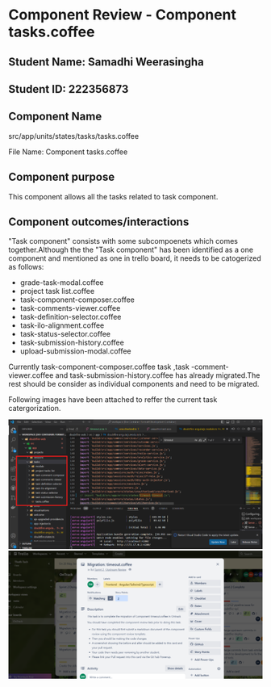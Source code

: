 # Component Review - Component tasks.coffee

## Student Name: Samadhi Weerasingha

## Student ID: 222356873


## Component Name

src/app/units/states/tasks/tasks.coffee

File Name: Component tasks.coffee

## Component purpose

This component allows all the tasks related to task component.

## Component outcomes/interactions
"Task component" consists with some subcompoenets which comes together.Although the the  "Task component" has been identified as a one component and mentioned as one in trello board, it needs to be catogerized as follows:
- grade-task-modal.coffee
- project task list.coffee
- task-component-composer.coffee
- task-comments-viewer.coffee
- task-definition-selector.coffee
- task-ilo-alignment.coffee
- task-status-selector.coffee
- task-submission-history.coffee
- upload-submission-modal.coffee


Currently task-component-composer.coffee task ,task -comment-viewer.coffee and task-submission-history.coffee has already migrated.The rest should be consider as individual components and need to be migrated.

Following images have been attached to reffer the current task catergorization.


![Project](Resources/tasks.coffee-project.png)
![Trello Board](Resources/tasks.coffee-trello.png)
